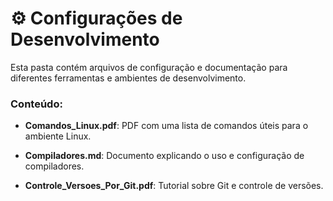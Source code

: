 # ⚙️ Configurações de Desenvolvimento

Esta pasta contém arquivos de configuração e documentação para diferentes ferramentas e ambientes de desenvolvimento.

### Conteúdo:

- **Comandos_Linux.pdf**: PDF com uma lista de comandos úteis para o ambiente Linux.

- **Compiladores.md**: Documento explicando o uso e configuração de compiladores.

- **Controle_Versoes_Por_Git.pdf**: Tutorial sobre Git e controle de versões.
